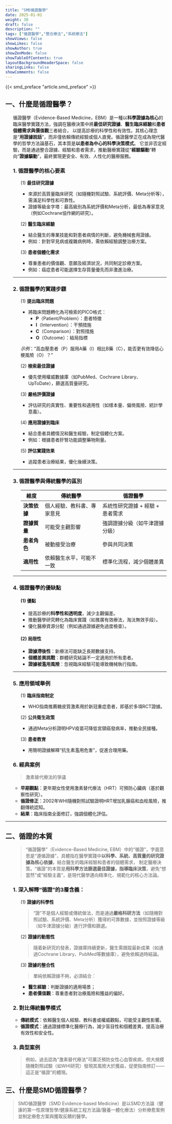 ```yaml
---
title: "SMD循證醫學"
date: 2025-01-01
weight: 30
draft: false
description: ""
tags: ["循證醫學","整合療法","系統療法"]
showViews: false
showLikes: false
showAuthor: true
showZenMode: false
showTableOfContents: true
layoutBackgroundHeaderSpace: false
sharingLinks: false
showComments: false
---
```


{{< smd_preface "article.smd_preface" >}}


## 一、什麼是循證醫學？

<ol>

循證醫學（Evidence-Based Medicine，EBM）是一種以**科學證據為核心**的臨床醫學實踐方法，強調在醫療決策中將**最佳研究證據**、**醫生臨床經驗**和**患者個體需求與價值觀**三者結合，
以提高診療的科學性和有效性。其核心理念是“**用證據說話**”，而非僅依賴傳統經驗或個人直覺。循證醫學正在成為現代醫學的哲學方法論基石，其本質是**以患者為中心的科學決策模式**。
它並非否定經驗，而是通過整合證據、經驗和患者需求，推動醫療實踐從“**經驗驅動**”轉向“**證據驅動**”，最終實現更安全、有效、人性化的醫療服務。

### 1. 循證醫學的核心要素
<ol>

(1) **最佳研究證據**  
   - 來源於高質量臨床研究（如隨機對照試驗、系統評價、Meta分析等），需滿足科學性和可靠性。  
   - 證據等級金字塔：最高級別為系統評價和Meta分析，最低為專家意見（例如Cochrane協作網的研究）。

(2) **醫生臨床經驗**  
   - 結合醫生的專業技能和對患者病情的判斷，避免機械套用證據。  
   - 例如：針對罕見病或複雜病例時，需依賴經驗調整治療方案。

(3) **患者個體化需求**  
   - 尊重患者的價值觀、意願及經濟狀況，共同制定診療方案。  
   - 例如：癌症患者可能選擇生存質量優先而非激進治療。

</ol>

---

### 2. 循證醫學的實踐步驟

<ol>

(1) **提出臨床問題**  
   - 將臨床問題轉化為可檢索的PICO格式：  
     - **P**（Patient/Problem）：患者特徵  
     - **I**（Intervention）：干預措施  
     - **C**（Comparison）：對照措施  
     - **O**（Outcome）：結局指標  

   *示例*：“高血壓患者（P）服用A藥（I）相比B藥（C），能否更有效降低心梗風險（O）？”

(2) **檢索最佳證據**  
   - 優先使用權威數據庫（如PubMed、Cochrane Library、UpToDate），篩選高質量研究。

(3) **嚴格評價證據**  
   - 評估研究的真實性、重要性和適用性（如樣本量、偏倚風險、統計學意義）。

(4) **應用證據到臨床**  
   - 結合患者具體情況和醫生經驗，制定個體化方案。  
   - 例如：根據患者肝腎功能調整藥物劑量。

(5) **評估實踐效果**  
   - 追蹤患者治療結果，優化後續決策。

</ol>

---


### 3. 循證醫學與傳統醫學的區別

<ol>

| **維度**       | **傳統醫學**                     | **循證醫學**                     |
|----------------|----------------------------------|----------------------------------|
| **決策依據**   | 個人經驗、教科書、專家意見       | 系統性研究證據 + 經驗 + 患者需求 |
| **證據質量**   | 可能受主觀影響                   | 強調證據分級（如牛津證據分級）   |
| **患者角色**   | 被動接受治療                     | 參與共同決策                     |
| **適用性**     | 依賴醫生水平，可能不一致         | 標準化流程，減少個體差異         |

</ol>

---

### 4. 循證醫學的優缺點
<ol>

#### (1) 優點  
- 提高診療的**科學性和透明度**，減少主觀偏差。  
- 推動醫學研究轉化為臨床實踐（如推廣有效療法，淘汰無效手段）。  
- 優化醫療資源分配（例如通過證據避免過度檢查）。

#### (2) 局限性
- **證據滯後性**：新療法可能缺乏長期數據支持。  
- **個體差異挑戰**：群體研究結論不一定適用於所有患者。  
- **證據被濫用風險**：忽視臨床經驗可能導致機械執行指南。

</ol>

---

### 5. 應用領域舉例

<ol>

(1) **臨床指南制定**  
   - WHO指南推薦糖皮質激素用於新冠重症患者，即基於多項RCT證據。

(2) **公共衛生政策**  
   - 通過Meta分析證明HPV疫苗可降低宮頸癌發病率，推動全民接種。

(3) **患者教育**  
   - 用簡明證據解釋“抗生素濫用危害”，促進合理用藥。

</ol>

### 6. 經典案例
>激素替代療法的爭議
- **早期觀點**：更年期女性使用激素替代療法（HRT）可預防心臟病（基於觀察性研究）。  
- **循證修正**：2002年WHI隨機對照試驗證明HRT增加乳腺癌和血栓風險，推翻傳統認知。  
- **結果**：臨床指南全面修訂，強調個體化評估。

</ol>


---

## 二、循證的本質

<ol>

>“循證醫學”（Evidence-Based Medicine, EBM）中的“循證”，字面意思是“遵循證據”，具體指在醫學實踐中**以科學、系統、高質量的研究證據為核心依據**，結合醫生的臨床經驗和患者的個體需求，
制定醫療決策。“循證”的本質是**用科學方法篩選最佳證據，指導臨床決策**，避免“想當然”或“經驗主義”，是現代醫學邁向精準化、規範化的核心方法論。

### 1. 深入解釋“循證”的3層含義：

<ol>

(1) **證據的科學性**  
   >“證”不是個人經驗或傳統做法，而是通過**嚴格科研方法**（如隨機對照試驗、系統評價、Meta分析）獲得的可靠數據，並按照證據等級（如牛津證據分級）進行評價和篩選。

(2) **證據的動態性**  
   >隨着新研究的發表，證據庫持續更新，醫生需跟蹤最新成果（如通過Cochrane Library、PubMed等數據庫），避免依賴過時結論。

(3) **證據的整合性**  
   >單純依賴證據不夠，必須結合：
   - **醫生經驗**：判斷證據的適用場景；
   - **患者價值觀**：尊重患者對治療風險和獲益的偏好。

</ol>

### 2. 對比傳統醫學模式
- **傳統模式**：依賴醫生個人經驗、教科書或權威觀點，可能受主觀性影響。
- **循證模式**：通過證據標準化醫療行為，減少盲目性和個體差異，提高治療有效性和安全性。

### 3. 典型案例
>例如，過去認為“激素替代療法”可廣泛預防女性心血管疾病，但大規模隨機對照試驗（如WHI研究）發現其風險大於獲益，促使指南修訂——這正是“循證”的體現。

</ol>

## 三、什麼是SMD循證醫學？
>SMD循證醫學（SMD Evidence-based Medicine）是以SMD方法論（健康的第一性原理哲學/健康系統工程方法論/醫養一體化療法）分析療愈案例並制定療愈方案與獲取反饋的醫學。
